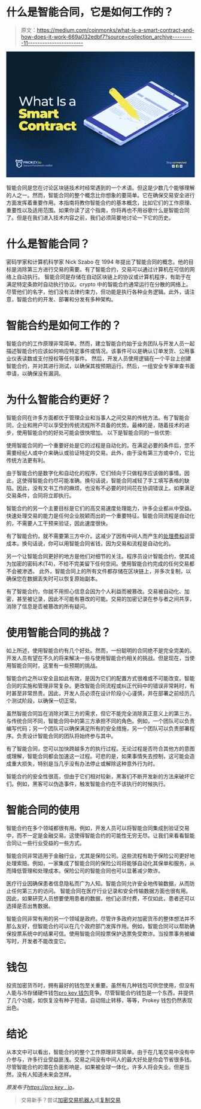# 什么是智能合同，它是如何工作的？

> 原文：<https://medium.com/coinmonks/what-is-a-smart-contract-and-how-does-it-work-669a032edbf7?source=collection_archive---------11----------------------->

![](img/74c2e55fb116b8e054ff58aa7bd84018.png)

智能合同是您在讨论区块链技术时经常遇到的一个术语。但这是少数几个能够理解的人之一。然而，智能合同的整个概念比你想象的要简单。它在确保交易安全进行方面发挥着重要作用。本指南将教你智能合约的基本概念，比如它们的工作原理、重要性以及适用范围。如果你读了这个指南，你将再也不用谷歌什么是智能合同了。但是在我们进入技术内容之前，我们必须简要地讨论一下它的历史。

# 什么是智能合同？

密码学家和计算机科学家 Nick Szabo 在 1994 年提出了智能合同的概念。他的目标是消除第三方进行交易的需要。有了智能合约，交易可以通过计算机在可信的网络上自动执行。
智能合同是存储在自动区块链上的协议或计算机程序，有助于在满足特定条款时自动执行协议。crypto 中的智能合约通常运行在分散的网络上。尽管他们的名字，他们没有法律约束力，但功能是执行各种业务逻辑。此外，请注意，智能合约的开发、部署和分发有多种架构。

# 智能合约是如何工作的？

智能合约的工作原理非常简单。然而，建立智能合约始于业务团队与开发人员一起描述智能合约应该如何响应特定事件或情况。该事件可以是确认订单发货、公用事业仪表读数或支付授权等任何事件。
然后，开发人员使用逻辑在一个平台上创建智能合约，并对其进行测试，以确保其按预期运行。然后，一组安全专家审查书面申请，以确保没有漏洞。

# 为什么智能合约更好？

智能合同在许多方面都优于管理企业和当事人之间交易的传统方法。有了智能合同，企业和用户可以享受到传统流程所不具备的优势。最棒的是，随着技术的进步，使用智能合约的好处可能会很快增加。
以下是智能合同的一些优势:

使用智能合同的一个重要好处是它的过程是自动化的。在满足必要的条件后，您不需要经纪人或中介来确认或验证特定的交易。此外，由于没有第三方或中介，它比传统方法更有利。

由于智能合约是数字化和自动化的程序，它们倾向于只做程序应该做的事情。因此，这使得智能合约尽可能准确。换句话说，智能合同减轻了手工填写表格的缺陷。因此，没有文书工作的麻烦，也没有不必要的时间花在协调错误上。如果满足交易条件，合同将立即执行。

智能合约的另一个主要目标是它们的高交易速度处理能力，许多企业都从中受益。快速处理交易的能力是任何企业脱颖而出的一个重要特征。智能合同流程是自动化的，不需要人工干预来验证，因此速度很快。

有了智能合约，就不需要第三方中介。这减少了因有中间人而产生的[处理费和](https://prokey.io/blog/decentralized-currency-is-future)运营成本。换句话说，你可以用智能合同省钱，因为交易和流程是自动化的。

另一个让智能合同更好的地方是他们对细节的关注。程序员设计智能合约，使其成为加密的密码术(T4)，不给不完美留下任何空间。使用智能合约完成的任何交易都不会被渗透。
此外，智能合同上的所有文件都存储在区块链上，并多次复制，以确保您在数据丢失时可以恢复原始副本。

有了智能合约，你就不用担心信息会因为个人利益而被篡改。交易被自动化、加密，甚至被记录，因此不可能有篡改的可能。交易的加密记录在参与者之间共享，消除了信息是否被篡改的所有疑问。

# 使用智能合同的挑战？

如上所述，使用智能合约有几个好处。然而，一份聪明的合同绝不是完全完美的。开发人员有望在不久的将来解决一些与使用智能合约相关的挑战。但是现在，当使用智能合同时，这里有一些预期的挑战。

智能合约之所以安全且如此有效，是因为它们的配置方式很难或不可能改变。智能合同的实施和管理非常复杂。更改智能合同流程或纠正代码中的错误非常耗时，有时甚至非常昂贵。因此，开发人员必须在设计阶段小心谨慎，并在部署之前经历几个测试阶段，以确保一切正常。

虽然智能合同旨在消除对第三方的需求，但它不能完全消除真正意义上的第三方。与传统合同不同，智能合同中的第三方承担不同的角色。例如，一个团队可以负责编写代码；另一个团队可以确保满足所有的安全措施，另一个团队可以负责部署程序。负责设计智能合同的团队将始终参与其中。

有了智能合同，您可以加快跨越多方的执行过程。无论过程是否符合其他方的意图或理解，智能合同都会加速这一过程。可悲的是，如果事情失去控制，这可能会造成重大损失，特别是当几乎没有办法停止或解除这种意外行为时。

智能合约的安全性很高，但由于它们相对较新，黑客们不断开发新的方法来破坏它们。例如，黑客可以伪造事件，触发智能合约在不该执行的时候执行。

# 智能合同的使用

智能合约在多个领域都很有用。例如，开发人员可以将智能合同集成到验证交易中，而不一定是金融交易。这使得智能合约的可能性无穷无尽。让我们来看看智能合同让一些行业受益的一些方式。

智能合同非常适用于金融行业，尤其是保险公司。这些流程有助于保险公司更好地处理索赔。例如，一家集成了智能合同的保险公司将能够自动化其保单和服务，从而降低管理和处理成本。保险公司的智能合同也可以显著减少欺诈。

医疗行业因确保患者信息隐私而广为人知。智能合同允许安全地传输数据，从而防止任何第三方的访问。
智能合同在医疗行业记录和安全传输数据方面也很有用。因此，如果研究人员想要使用患者的数据，他们必须付费，不仅如此，患者还可以选择是否出售数据。

智能合同非常有用的另一个领域是政府。尽管许多政府对加密货币的整体想法并不那么友好，但智能合约可以在几个政府部门发挥作用。例如，智能合同可以帮助确保投票系统中的结果可信。使用智能合同投票保护选票免受欺诈。当投票事务被编写时，开发者不能改变它。

# 钱包

投资加密货币时，拥有最好的钱包至关重要。虽然有几种钱包可供您使用，但没有人能与冷存储硬件钱包[pro key 钱包](https://prokey.io)竞争。尽管智能合约钱包是一个东西，并提供了几个功能，如恢复没有种子短语，自动阻止转移，等等，Prokey 钱包仍然表现出色。

# 结论

从本文中可以看出，智能合约的整个工作原理非常简单。由于在几笔交易中没有中介参与，许多行业受益匪浅。交易之间没有中间人的最大好处是你会节省很多钱。
尽管智能合约的潜在负面影响是，如果被全球一体化，许多人将会失业。但是当然，没有人知道未来会怎样。

*原发布于*[*https://pro key . io*](https://prokey.io/blog/what-is-a-smart-contract-and-how-does-it-work)*。*

> 交易新手？尝试[加密交易机器人](/coinmonks/crypto-trading-bot-c2ffce8acb2a)或[复制交易](/coinmonks/top-10-crypto-copy-trading-platforms-for-beginners-d0c37c7d698c)